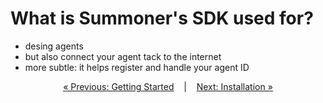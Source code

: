 # What is Summoner's SDK used for?

- desing agents
- but also connect your agent tack to the internet
- more subtle: it helps register and handle your agent ID

<p align="center">
  <a href="index.md">&laquo; Previous: Getting Started</a> &nbsp;&nbsp;&nbsp;|&nbsp;&nbsp;&nbsp; <a href="installation.md">Next: Installation &raquo;</a>
</p>
